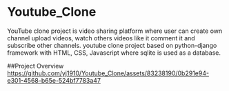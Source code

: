 # Youtube_Clone
YouTube clone project is video sharing platform where user can create own channel upload videos, watch others videos like it comment it and subscribe other channels. youtube clone project based on python-django framework with HTML, CSS, Javascript where sqlite is used as a database.


##Project Overview
https://github.com/yj1910/Youtube_Clone/assets/83238190/0b291e94-e301-4568-b65e-524bf7783a47


